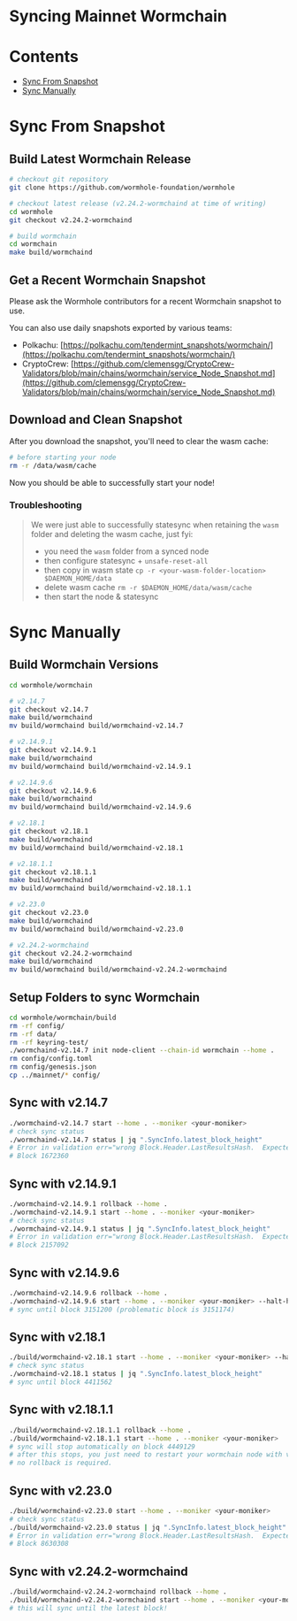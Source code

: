# Syncing Mainnet Wormchain

# Contents
* [Sync From Snapshot](#sync-from-snapshot)
* [Sync Manually](#sync-manually)

# Sync From Snapshot

## Build Latest Wormchain Release

```bash
# checkout git repository
git clone https://github.com/wormhole-foundation/wormhole

# checkout latest release (v2.24.2-wormchaind at time of writing)
cd wormhole
git checkout v2.24.2-wormchaind

# build wormchain
cd wormchain
make build/wormchaind
```

## Get a Recent Wormchain Snapshot

Please ask the Wormhole contributors for a recent Wormchain snapshot to use.

You can also use daily snapshots exported by various teams:
- Polkachu: [https://polkachu.com/tendermint_snapshots/wormchain/](https://polkachu.com/tendermint_snapshots/wormchain/)
- CryptoCrew: [https://github.com/clemensgg/CryptoCrew-Validators/blob/main/chains/wormchain/service_Node_Snapshot.md](https://github.com/clemensgg/CryptoCrew-Validators/blob/main/chains/wormchain/service_Node_Snapshot.md)

## Download and Clean Snapshot

After you download the snapshot, you'll need to clear the wasm cache:

```bash
# before starting your node
rm -r /data/wasm/cache
```

Now you should be able to successfully start your node!

### Troubleshooting

> We were just able to successfully statesync when retaining the `wasm` folder and deleting the wasm cache, just fyi:
> 
> - you need the `wasm` folder from a synced node
> - then configure statesync + `unsafe-reset-all`
> - then copy in wasm state `cp -r <your-wasm-folder-location> $DAEMON_HOME/data`
> - delete wasm cache `rm -r $DAEMON_HOME/data/wasm/cache`
> - then start the node & statesync

# Sync Manually

## Build Wormchain Versions

```bash
cd wormhole/wormchain

# v2.14.7
git checkout v2.14.7
make build/wormchaind
mv build/wormchaind build/wormchaind-v2.14.7

# v2.14.9.1
git checkout v2.14.9.1
make build/wormchaind
mv build/wormchaind build/wormchaind-v2.14.9.1

# v2.14.9.6
git checkout v2.14.9.6
make build/wormchaind
mv build/wormchaind build/wormchaind-v2.14.9.6

# v2.18.1
git checkout v2.18.1
make build/wormchaind
mv build/wormchaind build/wormchaind-v2.18.1

# v2.18.1.1
git checkout v2.18.1.1
make build/wormchaind
mv build/wormchaind build/wormchaind-v2.18.1.1

# v2.23.0
git checkout v2.23.0
make build/wormchaind
mv build/wormchaind build/wormchaind-v2.23.0

# v2.24.2-wormchaind
git checkout v2.24.2-wormchaind
make build/wormchaind
mv build/wormchaind build/wormchaind-v2.24.2-wormchaind
```

## Setup Folders to sync Wormchain

```bash
cd wormhole/wormchain/build
rm -rf config/
rm -rf data/
rm -rf keyring-test/
./wormchaind-v2.14.7 init node-client --chain-id wormchain --home .
rm config/config.toml
rm config/genesis.json
cp ../mainnet/* config/
```

## Sync with v2.14.7

```bash
./wormchaind-v2.14.7 start --home . --moniker <your-moniker>
# check sync status
./wormchaind-v2.14.7 status | jq ".SyncInfo.latest_block_height"
# Error in validation err="wrong Block.Header.LastResultsHash.  Expected 2AC3E9F6684C828DDBF5A990EE582FD1968DF9158845986AE01889AFDFE0CF8D, got 8161A8789F1A9404B445CDBE7EC97FC8230E89C49C649292E6A771179448D7B0" module=blockchain
# Block 1672360
```

## Sync with v2.14.9.1

```bash
./wormchaind-v2.14.9.1 rollback --home .
./wormchaind-v2.14.9.1 start --home . --moniker <your-moniker>
# check sync status
./wormchaind-v2.14.9.1 status | jq ".SyncInfo.latest_block_height"
# Error in validation err="wrong Block.Header.LastResultsHash.  Expected 9F7AC20D2E6D4D06C8A55F7F7F1CDFDC194E3F7E6F89FD9FAF73CBA35D52CDF8, got A05378138E95B21D7D04A5688BAB3578DDC8424EAD5EA1DA55F8B8C5FEE3450C" module=blockchain
# Block 2157092
```

## Sync with v2.14.9.6

```bash
./wormchaind-v2.14.9.6 rollback --home .
./wormchaind-v2.14.9.6 start --home . --moniker <your-moniker> --halt-height 3151200
# sync until block 3151200 (problematic block is 3151174)
```

## Sync with v2.18.1

```bash
./build/wormchaind-v2.18.1 start --home . --moniker <your-moniker> --halt-height 4411562
# check sync status
./wormchaind-v2.18.1 status | jq ".SyncInfo.latest_block_height"
# sync until block 4411562 
```

## Sync with v2.18.1.1

```bash
./build/wormchaind-v2.18.1.1 rollback --home .
./build/wormchaind-v2.18.1.1 start --home . --moniker <your-moniker>
# sync will stop automatically on block 4449129
# after this stops, you just need to restart your wormchain node with v2.23.0
# no rollback is required.
```

## Sync with v2.23.0

```bash
./build/wormchaind-v2.23.0 start --home . --moniker <your-moniker>
# check sync status
./build/wormchaind-v2.23.0 status | jq ".SyncInfo.latest_block_height"
# Error in validation err="wrong Block.Header.LastResultsHash.  Expected 4C349D91FFFC2B84588E703A5459CBB29D6053D788C32B8AF1445F44CFCD988B, got D2D3EBC9D1249733EE2CBD7CA9C9A63509BB28436BFF200CEB6162BCBA282EC3" module=blockchain
# Block 8630308
```

## Sync with v2.24.2-wormchaind

```bash
./build/wormchaind-v2.24.2-wormchaind rollback --home .
./build/wormchaind-v2.24.2-wormchaind start --home . --moniker <your-moniker>
# this will sync until the latest block!
```
